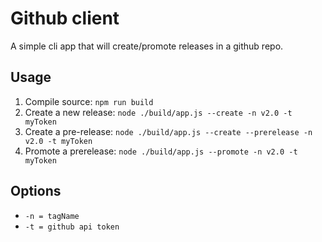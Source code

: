 
# Github client
A simple cli app that will create/promote releases in a github repo.

## Usage

1. Compile source: `npm run build`
2. Create a new release: `node ./build/app.js --create -n v2.0 -t myToken`
3. Create a pre-release: `node ./build/app.js --create --prerelease -n v2.0 -t myToken`
4. Promote a prerelease: `node ./build/app.js --promote -n v2.0 -t myToken`

## Options

 - `-n = tagName`
 - `-t = github api token`

